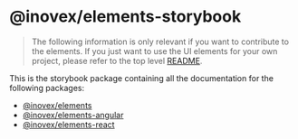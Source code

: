 # @inovex/elements-storybook

> The following information is only relevant if you want to contribute to the elements. If you just want
> to use the UI elements for your own project, please refer to the top level [README](../..).

This is the storybook package containing all the documentation for the following packages:

* [@inovex/elements](../elements)
* [@inovex/elements-angular](../elements-angular)
* [@inovex/elements-react](../elements-react)
